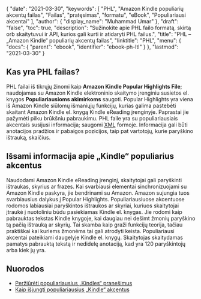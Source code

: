 {
  "date": "2021-03-30",
  "keywords": [
"PHL",
"Amazon Kindle populiarių akcentų failas",
"Failas",
"pratęsimas",
"formatu",
"eBook",
"Populiariausi akcentai"
],
  "author": {
    "display_name": "Muhammad Umar"
},
  "draft": "false",
  "toc": true,
  "description": "Sužinokite apie PHL failo formatą, skirtą orb skaitytuvui ir API, kurios gali kurti ir atidaryti PHL failus.",
  "title": "PHL – „Amazon Kindle“ populiarių akcentų failas",
  "linktitle": "PHL",
  "menu": {
    "docs": {
      "parent": "ebook",
      "identifier": "ebook-ph-ltl"
}
},
  "lastmod": "2021-03-30"
}

## Kas yra PHL failas?

PHL failai iš tikrųjų žinomi kaip **Amazon Kindle Popular Highlights File**; naudojamas su Amazon Kindle elektroninio skaitymo įrenginiu susietos el. knygos **Populiariausioms akimirkoms** saugoti. Popular Highlights yra viena iš Amazon Kindle siūlomų išmaniųjų funkcijų, kurias galima pastebėti skaitant Amazon Kindle el. knygą Kindle eReading įrenginyje. Paprastai jie pažymėti pilku brūkšniu pabraukimu. PHL faile yra su populiariausiais akcentais susijusi informacija; saugomi [XML](/web/xml/) formoje. Informacija gali būti anotacijos pradžios ir pabaigos pozicijos, taip pat vartotojų, kurie paryškino ištrauką, skaičius.

## Išsami informacija apie „Kindle“ populiarius akcentus 

Naudodami Amazon Kindle eReading įrenginį, skaitytojai gali paryškinti ištraukas, skyrius ar frazes. Kai svarbiausi elementai sinchronizuojami su Amazon Kindle paskyra, jie bendrinami su Amazon. Amazon sujungia tuos svarbiausius dalykus į Popular Highlights. Populiariausiuose akcentuose rodomos labiausiai paryškintos ištraukos ar skyriai, kuriuos skaitytojai įtraukė į nuotoliniu būdu pasiekiamas Kindle el. knygas. Jie rodomi kaip pabrauktas tekstas Kindle knygoje, kai daugiau nei dešimt žmonių paryškino tą pačią ištrauką ar skyrių. Tai skamba kaip graži funkcijų teorija, tačiau praktiškai kai kuriems žmonėms tai gali atrodyti keista. Populiariausi akcentai pateikiami daugelyje Kindle el. knygų. Skaitytojas skaitydamas pamatys pabrauktą tekstą ir nedidelę anotaciją, kad yra 120 paryškintojų arba kiek jų yra.

## Nuorodos

* [Peržiūrėti populiariausius „Kindles“ pranešimus](https://en.wikipedia.org/wiki/Orb_Books)
* [Kaip išjungti populiariausius „Kindle“ akcentus](https://www.howtogeek.com/355701/how-to-turn-off-popular-highlights-on-your-kindle)
